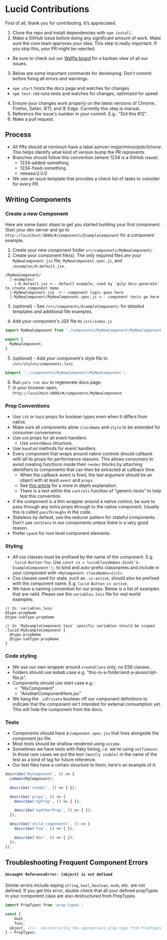 # Lucid Contributions

First of all, thank you for contributing. It’s appreciated.

1. Clone the repo and install dependencies with `npm install`.
2. Make a GitHub issue before doing any significant amount of work. Make sure the core team approves your idea. This step is really important. If you skip this, your PR might be rejected.
  - Be sure to check out our [Waffle board][waffle] for a kanban view of all our issues.
3. Below are some important commands for developing. Don't commit before fixing all errors and warnings.
  - `npm start` hosts the docs page and watches for changes
  - `npm test-tdd` runs tests and watches for changes, optimized for speed
4. Ensure your changes work properly on the latest versions of Chrome, Firefox, Safari, IE11, and IE Edge. Currently this step is manual.
5. Reference the issue's number in your commit. E.g.: "Did this #12".
6. Make a pull request.

## Process

- All PRs should at minimum have a label _semver-major/minor/patch/none_. This helps identify what kind of version bump the PR represents.
- Branches should follow this convention (where 1234 is a GitHub issue):
  - 1234-added-something
  - 1234-fixed-something
  - release/2.0.0
- We use an issue template that provides a check list of tasks to consider for every PR.

## Writing Components
### Create a new Component
Here are some basic steps to get you started building your first component.
Start your dev server and go to `http://localhost:8080/#/components/ExampleComponent` for a component example.

1. Create your new component folder
`src/components/MyNewComponent/`
2. Create your component file(s). The only required files are your `MyNewComponent.jsx` file, `MyNewComponent.spec.js`, and `/examples/0.default.jsx`.
```
/MyNewComponent/
  |-examples/
    |-0.default.jsx <-- default example, used by `gulp docs-generate` to create component demo
  |-MyNewComponent.jsx  <-- component logic goes here
  |-MyNewComponent/MyNewComponent.spec.js <-- component tests go here
```
3. (optional) - See `/src/components/ExampleComponent/` for detailed templates and additional file examples.

4. Add your component's JSX file to `/src/index.js`
```javascript
import MyNewComponent from './components/MyNewComponent/MyNewComponent';

export {
  MyNewComponent,
}
```

5. (optional) - Add your component's style file to `/src/styles/components.less`
```css
@import '../components/MyNewComponent/MyNewComponent';
```

6. Run `yarn run dev` to regenerate docs page.
7. In your browser open, `http://localhost:8080/#/components/MyNewComponent`

### Prop Conventions
- Use `isX` or `hasX` props for boolean types even when it differs from native.
- Make sure all components allow `className` and `style` to be extended for consumer convenience.
- Use `onX` props for all event handlers.
  - Use `onVerbNoun` structure.
- Use `handleX` methods for event handlers.
- Every component that wraps around native controls should callback with all its props for performance reasons. This allows consumers to avoid creating functions inside their `render` blocks by attaching identifiers to components that can then be extracted at callback time.
  - When the callback event is fired, the last argument should be an object with at least `event` and `props`.
  - See [this article][perf] for a more in depth explanation.
  - There is a test within the `controls` function of "generic-tests" to help test this convention.
- If the component is a thin wrapper around a native control, be sure to pass through any extra props through to the native component. Usually this is called `passThroughs` in the code.
- Stateless by default, use the reducer pattern for stateful components. Don't use `setState` in our components unless there is a very good reason.
- Prefer `span`s for root level component elements.

### Styling

- *All* css classes must be prefixed by the name of the component. E.g. `.lucid-Button-foo`. Use `const cx = lucidClassNames.bind('&-ExampleComponent');` to bind and auto-prefix classnames and include in your component with `<MyComponent classNames={cx}>`.
- Css classes used for state, such as `.is-active`, should also be prefixed with the component name. E.g. `lucid-Button-is-active`.
- We have a naming convention for our props. Below is a list of examples that are valid. Please see the `variables.less` file for real world examples.

```
// In `variables.less`
@type-propName
@type-subType-propName

// In `MyExampleComponent.less` specific variables should be scoped
.lucid-MyExampleComponent {
  @type-propName
  @type-subType-propName
}
```

### Code styling

- We use our own wrapper around `createClass` only, no ES6 classes.
- Folders should use kebab case e.g. "this-is-a-folder/and-a-javascript-file.js".
- Components should use start case e.g.:
  - "MyComponent"
  - "AnotherComponentHere.jsx"
- We hang the `_isPrivate` boolean off our component definitions to indicate that the component isn't intended for external consumption yet. This will hide the component from the docs.

### Tests

- Components should have a `Component.spec.jsx` that lives alongside the component jsx file.
- Most tests should be shallow rendered using `enzyme`.
- Sometimes we have tests with flaky timing, i.e. we're using `setTimeout`. In those rare cases we put the text `[mostly stable]` in the name of the test as a kind of tag for future reference.
- Our test files have a certain structure to them, here's an example of it:

```javascript
describe('MyComponent', () => {
  common(MyComponent);

  describe('render', () => { });

  describe('props', () => {
    describe('myProp', () => { });

    describe('myOtherProp', () => { });
  });

  describe('child components', () => {
    describe('Foo', () => { });

    describe('Bar', () => { });
  });
});
```

[waffle]: https://waffle.io/appnexus/lucid/
[perf]: https://medium.com/@esamatti/react-js-pure-render-performance-anti-pattern-fb88c101332f

## Troubleshooting Frequent Component Errors

#### `Uncaught ReferenceError: [object] is not defined`
Similar errors include saying `string`, `bool`, `boolean`, `node`, etc. are not defined. If you get this error, double check that all your defined propTypes in your component class are also destructured from PropTypes.
```javascript
import PropTypes from 'prop-types';

const {
	bool,
	func,
  object, //<-- destructuring the appropriate prop-type from PropTypes will solve the problem.
} = PropTypes;
```
